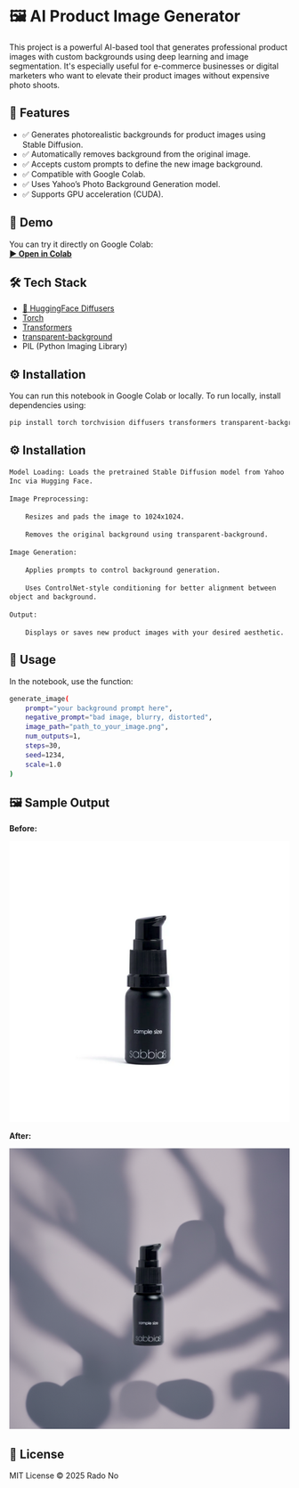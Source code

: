
# 🖼️ AI Product Image Generator

This project is a powerful AI-based tool that generates professional product images with custom backgrounds using deep learning and image segmentation. It's especially useful for e-commerce businesses or digital marketers who want to elevate their product images without expensive photo shoots.

## 📌 Features

- ✅ Generates photorealistic backgrounds for product images using Stable Diffusion.
- ✅ Automatically removes background from the original image.
- ✅ Accepts custom prompts to define the new image background.
- ✅ Compatible with Google Colab.
- ✅ Uses Yahoo’s Photo Background Generation model.
- ✅ Supports GPU acceleration (CUDA).

## 🚀 Demo

You can try it directly on Google Colab:  
**[▶ Open in Colab](https://colab.research.google.com/drive/1wo-vBAJ7WrB-RiDVbyMUNdZi_NPILM_Z?usp=sharing)**

## 🛠️ Tech Stack

- [🤗 HuggingFace Diffusers](https://github.com/huggingface/diffusers)
- [Torch](https://pytorch.org/)
- [Transformers](https://huggingface.co/transformers/)
- [transparent-background](https://pypi.org/project/transparent-background/)
- PIL (Python Imaging Library)


## ⚙️ Installation

You can run this notebook in Google Colab or locally. To run locally, install dependencies using:

```bash
pip install torch torchvision diffusers transformers transparent-background
```

## ⚙️ Installation

    Model Loading: Loads the pretrained Stable Diffusion model from Yahoo Inc via Hugging Face.

    Image Preprocessing:

        Resizes and pads the image to 1024x1024.

        Removes the original background using transparent-background.

    Image Generation:

        Applies prompts to control background generation.

        Uses ControlNet-style conditioning for better alignment between object and background.

    Output:

        Displays or saves new product images with your desired aesthetic.


## 📝 Usage

In the notebook, use the function:
```bash
generate_image(
    prompt="your background prompt here",
    negative_prompt="bad image, blurry, distorted",
    image_path="path_to_your_image.png",
    num_outputs=1,
    steps=30,
    seed=1234,
    scale=1.0
)
```

## 🖼️ Sample Output


**Before:**

![Before](input/Screenshot%202025-04-17%20at%2018-38-24%20Skincare%20Samples%20For%20Sensitive%20Breakout%20Prone%20Skin%20Sabbia%20Co.png)

**After:**

![After](output/image.png)

## 📄 License

MIT License © 2025 Rado No

